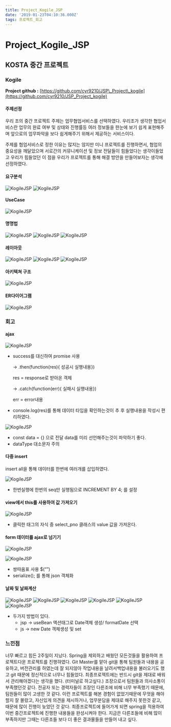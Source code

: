 ```yaml
---
title: Project_Kogile_JSP
date: '2019-01-23T04:10:36.000Z'
tags: 프로젝트_회고
---
```


# Project\_Kogile\_JSP

## KOSTA 중간 프로젝트

### Kogile

**Project github :** [https://github.com/cyr9210/JSP\_Project\_kogile](https://github.com/cyr9210/JSP_Project_kogile)

#### 주제선정

우리 조의 중간 프로젝트 주제는 업무협업서비스를 선택하였다. 우리조가 생각한 협업서비스란 업무의 완료 여부 및 상태와 진행률등 여러 정보들을 한눈에 보기 쉽게 표현해주며 앞으로의 업무파악을 보다 쉽게해주기 위해서 제공하는 서비스이다.

주제를 협업서비스로 정한 이유는 많지는 않지만 미니 프로젝트를 진행하면서, 협업의 중요성을 깨달았으며 서로간의 커뮤니케이션 및 정보 전달들이 힘들었다는 생각이들었고 우리가 힘들었던 이 점을 우리가 프로젝트를 통해 해결 방안을 만들어보자는 생각에 선정하였다.

#### 요구분석

![KogileJSP](../../.gitbook/assets/kogile_jsp_01.png) ![KogileJSP](../../.gitbook/assets/kogile_jsp_02.png)

#### UseCase

![KogileJSP](../../.gitbook/assets/kogile_jsp_03.png)

#### 명명법

![KogileJSP](../../.gitbook/assets/kogile_jsp_04.png) ![KogileJSP](../../.gitbook/assets/kogile_jsp_05.png) ![KogileJSP](../../.gitbook/assets/kogile_jsp_06.png)

#### 레이아웃

![KogileJSP](../../.gitbook/assets/kogile_jsp_07.png) ![KogileJSP](../../.gitbook/assets/kogile_jsp_08.png) ![KogileJSP](../../.gitbook/assets/kogile_jsp_09.png)

#### 아키텍쳐 구조

![KogileJSP](../../.gitbook/assets/kogile_jsp_10.png)

#### ER다이어그램

![KogileJSP](../../.gitbook/assets/kogile_jsp_11.png)

### 회고

#### ajax

![KogileJSP](../../.gitbook/assets/kogile_jsp_12.png)

* success를 대신하여 promise 사용 

  → .then\(function\(res\){ 성공시 실행내용}\)

  res = response로 받아온 객체

  → .catch\(function\(err\){ 실패시 실행내용}\)

  err = error내용

* console.log\(res\)를 통해 데이터 타입을 확인하는것이 추 후 실행내용을 작성시 편리하였다.

![KogileJSP](../../.gitbook/assets/kogile_jsp_13.png)

* const data = {} 으로 전달 data를 미리 선언해주는것이 파악하기 좋다.
* dataType 대소문자 주의

#### 다중 insert

insert all을 통해 데이터를 한번에 여러개를 삽입하였다.

![KogileJSP](../../.gitbook/assets/kogile_jsp_14.png)

* 한번실행에 한번의 seq만 실행됨으로 INCREMENT BY 4; 를 설정

#### view에서 this를 사용하여 값 가져오기

![KogileJSP](../../.gitbook/assets/kogile_jsp_15.png)

* 클릭한 태그의 자식 중 select\_pno 클래스의 value 값을 가져온다.

#### form 데이터를 ajax로 넘기기

![KogileJSP](../../.gitbook/assets/kogile_jsp_16.png)

![KogileJSP](../../.gitbook/assets/kogile_jsp_17.png)

* 쌍따옴표 사용 $\(“”\)
* serialize\(\); 를 통해 json 객체화

#### 날짜 및 날짜계산

![KogileJSP](../../.gitbook/assets/kogile_jsp_18.png) ![KogileJSP](../../.gitbook/assets/kogile_jsp_19.png) ![KogileJSP](../../.gitbook/assets/kogile_jsp_20.png) ![KogileJSP](../../.gitbook/assets/kogile_jsp_21.png) ![KogileJSP](../../.gitbook/assets/kogile_jsp_22.png) ![KogileJSP](../../.gitbook/assets/kogile_jsp_23.png)

* 두가지 방법이 있다.
  * jsp → useBean 액션태그로 Date객체 생성/ formatDate 선택
  * js → new Date 객체생성 및 set

### 느낀점

너무 빠르고 힘든 2주일이 지났다. Spring을 제외하고 배웠던 모든것들을 활용하여 프로젝트다운 프로젝트를 진행햐였다. Git Master를 맡아 git을 통해 팀원들과 내용을 공유하고, 버전관리를 하였는데 잘 되지않아 작업내용을 날려서백업내용을 불러오기도 했고 git 때문에 정신적으로 너무나 힘들었다. 최종프로젝트에는 반드시 git을 제대로 배워서 관리해야겠다는 생각을 했다. \(터미널로 하고싶다.\) 조장으로서 팀원들과 의사소통이 부족했던것 같다. 전공자 또는 경력자들이 조장인 다른조에 비해 너무 부족했기 때문에, 팀원들이 많이 고생한 것 같다. 이런 프로젝트를 해본 경험이 없었기때문에 무엇을 해야할지 잘 몰랐고, 자신있게 의견을 제시하거나, 업무분담을 제대로 해주지 못한것 같고, 때문에 많이 진행이 늦었던 것 같다. 최종프로젝트에 들어가게 되면 spring을 적용하여 이번 중간프로젝트에 진행한 내용들을 완성시켜야 한다. 지금은 다른조들에 비해 많이 부족하지만 그때는 다른조들 보다 더 좋은 결과물들을 만들어 내고 싶다.   
  



